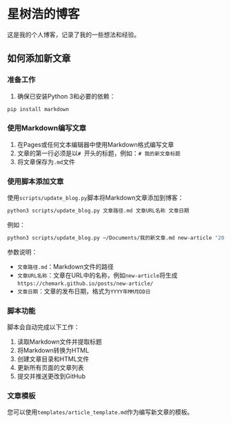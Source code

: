 # 星树浩的博客

这是我的个人博客，记录了我的一些想法和经验。

## 如何添加新文章

### 准备工作

1. 确保已安装Python 3和必要的依赖：

```bash
pip install markdown
```

### 使用Markdown编写文章

1. 在Pages或任何文本编辑器中使用Markdown格式编写文章
2. 文章的第一行必须是以`# `开头的标题，例如：`# 我的新文章标题`
3. 将文章保存为`.md`文件

### 使用脚本添加文章

使用`scripts/update_blog.py`脚本将Markdown文章添加到博客：

```bash
python3 scripts/update_blog.py 文章路径.md 文章URL名称 文章日期
```

例如：

```bash
python3 scripts/update_blog.py ~/Documents/我的新文章.md new-article "2025年02月15日"
```

参数说明：
- `文章路径.md`：Markdown文件的路径
- `文章URL名称`：文章在URL中的名称，例如`new-article`将生成`https://chemark.github.io/posts/new-article/`
- `文章日期`：文章的发布日期，格式为`YYYY年MM月DD日`

### 脚本功能

脚本会自动完成以下工作：

1. 读取Markdown文件并提取标题
2. 将Markdown转换为HTML
3. 创建文章目录和HTML文件
4. 更新所有页面的文章列表
5. 提交并推送更改到GitHub

### 文章模板

您可以使用`templates/article_template.md`作为编写新文章的模板。
